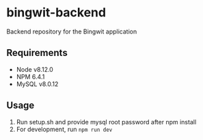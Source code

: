 # bingwit-backend
Backend repository for the Bingwit application

## Requirements
- Node v8.12.0
- NPM 6.4.1
- MySQL v8.0.12

## Usage
1. Run setup.sh and provide mysql root password after npm install
2. For development, run ```npm run dev```